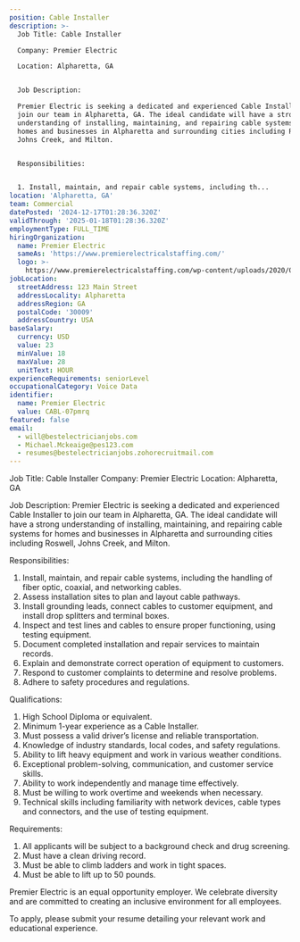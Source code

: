 ```yaml
---
position: Cable Installer
description: >-
  Job Title: Cable Installer 

  Company: Premier Electric

  Location: Alpharetta, GA


  Job Description:

  Premier Electric is seeking a dedicated and experienced Cable Installer to
  join our team in Alpharetta, GA. The ideal candidate will have a strong
  understanding of installing, maintaining, and repairing cable systems for
  homes and businesses in Alpharetta and surrounding cities including Roswell,
  Johns Creek, and Milton.


  Responsibilities:


  1. Install, maintain, and repair cable systems, including th...
location: 'Alpharetta, GA'
team: Commercial
datePosted: '2024-12-17T01:28:36.320Z'
validThrough: '2025-01-18T01:28:36.320Z'
employmentType: FULL_TIME
hiringOrganization:
  name: Premier Electric
  sameAs: 'https://www.premierelectricalstaffing.com/'
  logo: >-
    https://www.premierelectricalstaffing.com/wp-content/uploads/2020/05/Premier-Electrical-Staffing-logo.png
jobLocation:
  streetAddress: 123 Main Street
  addressLocality: Alpharetta
  addressRegion: GA
  postalCode: '30009'
  addressCountry: USA
baseSalary:
  currency: USD
  value: 23
  minValue: 18
  maxValue: 28
  unitText: HOUR
experienceRequirements: seniorLevel
occupationalCategory: Voice Data
identifier:
  name: Premier Electric
  value: CABL-07pmrq
featured: false
email:
  - will@bestelectricianjobs.com
  - Michael.Mckeaige@pes123.com
  - resumes@bestelectricianjobs.zohorecruitmail.com
---
```




Job Title: Cable Installer 
Company: Premier Electric
Location: Alpharetta, GA

Job Description:
Premier Electric is seeking a dedicated and experienced Cable Installer to join our team in Alpharetta, GA. The ideal candidate will have a strong understanding of installing, maintaining, and repairing cable systems for homes and businesses in Alpharetta and surrounding cities including Roswell, Johns Creek, and Milton.

Responsibilities:

1. Install, maintain, and repair cable systems, including the handling of fiber optic, coaxial, and networking cables.
2. Assess installation sites to plan and layout cable pathways.
3. Install grounding leads, connect cables to customer equipment, and install drop splitters and terminal boxes.
4. Inspect and test lines and cables to ensure proper functioning, using testing equipment.
5. Document completed installation and repair services to maintain records.
6. Explain and demonstrate correct operation of equipment to customers.
7. Respond to customer complaints to determine and resolve problems.
8. Adhere to safety procedures and regulations.

Qualifications:

1. High School Diploma or equivalent.
2. Minimum 1-year experience as a Cable Installer.
3. Must possess a valid driver’s license and reliable transportation.
4. Knowledge of industry standards, local codes, and safety regulations.
5. Ability to lift heavy equipment and work in various weather conditions.
6. Exceptional problem-solving, communication, and customer service skills.
7. Ability to work independently and manage time effectively.
8. Must be willing to work overtime and weekends when necessary.
9. Technical skills including familiarity with network devices, cable types and connectors, and the use of testing equipment.

Requirements:

1. All applicants will be subject to a background check and drug screening.
2. Must have a clean driving record.
3. Must be able to climb ladders and work in tight spaces.
4. Must be able to lift up to 50 pounds.

Premier Electric is an equal opportunity employer. We celebrate diversity and are committed to creating an inclusive environment for all employees. 

To apply, please submit your resume detailing your relevant work and educational experience.
